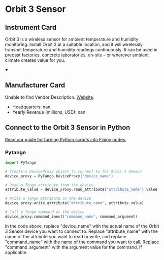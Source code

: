 
# Orbit 3 Sensor

## Instrument Card

Orbit 3 is a wireless sensor for ambient temperature and humidity monitoring. Install Orbit 3 at a suitable location, and it will wirelessly transmit temperature and humidity readings continuously. It can be used in precast factories, concrete laboratories, on-site – or wherever ambient climate creates value for you.

<details open>
<summary><h2>Manufacturer Card</h2></summary>
Unable to find Vendor Description. <a href=nan>Website</a>.

<ul>
  <li>Headquarters: nan</li>
  <li>Yearly Revenue (millions, USD): nan</li>
</ul>
</details>

## Connect to the Orbit 3 Sensor in Python

[Read our guide for turning Python scripts into Flojoy nodes.](https://docs.flojoy.ai/custom-nodes/creating-custom-node/)


### Pytango

```python
import PyTango

# Create a DeviceProxy object to connect to the Orbit 3 Sensor
device_proxy = PyTango.DeviceProxy("device_name")

# Read a Tango attribute from the device
attribute_value = device_proxy.read_attribute("attribute_name").value

# Write a Tango attribute on the device
device_proxy.write_attribute("attribute_name", attribute_value)

# Call a Tango command on the device
device_proxy.command_inout("command_name", command_argument)
```

In the code above, replace "device_name" with the actual name of the Orbit 3 Sensor device you want to connect to. Replace "attribute_name" with the name of the attribute you want to read or write, and replace "command_name" with the name of the command you want to call. Replace "command_argument" with the argument value for the command, if applicable.

